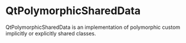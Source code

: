 # QtPolymorphicSharedData
QtPolymorphicSharedData is an implementation of polymorphic custom implicitly or explicitly shared classes.
